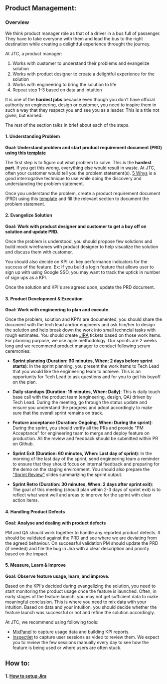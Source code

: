 ## Product Management:

### Overview

We think product manager role as that of a driver in a bus full of passenger. They have to take everyone with them and lead the bus to the right destination while creating a delightful experience throught the journey.

At JTC, a product manager:

1. Works with customer to understand their problems and evangelize solution
2. Works with product designer to create a delightful experience for the solution
3. Works with engineering to bring the solution to life
4. Repeat step 1-3 based on data and intuition

It is one of the **hardest jobs** because even though you don't have official authority on engineering, design or customer, you need to inspire them in such a way that they respect you and see you as a leader. This is a title not given, but earned.

The rest of the section talks in brief about each of the steps.

#### 1. Understanding Problem

**Goal: Understand problem and start product requirement document (PRD) using this [template](https://assets.plan.io/files/Planio-Product-Requirements-Document-Template.pdf)**

The first step is to figure out what problem to solve. This is the **hardest part**. If you get this wrong, everything else would result in waste. At JTC, often your customer would tell you the problem statement(s). [5 Whys](https://en.wikipedia.org/wiki/Five_whys) is a good interrogative technique to use while doing the discovery and understanding the problem statement.

Once you understand the problem, create a product requirement document (PRD) using this [template](https://assets.plan.io/files/Planio-Product-Requirements-Document-Template.pdf) and fill the relevant section to document the problem statement.

#### 2. Evangelize Solution

**Goal: Work with product designer and customer to get a buy off on solution and update PRD.**

Once the problem is understood, you should propose few solutions and build mock wireframes with product designer to help visualize the solution and discuss them with customer.

You should also decide on KPI i.e. key performance indicators for the success of the feature. Ex: If you build a login feature that allows user to sign up with using Google SSO, you may want to track the uptick in number of sign ups as a KPI.

Once the solution and KPI's are agreed upon, update the PRD document.

#### 3. Product Development & Execution

**Goal: Work with engineering to plan and execute.**

Once the problem, solution and KPI's are documented, you should share the document with the tech lead and/or engineers and ask him/her to design the solution and help break down the work into small techncial tasks with rough estimates. You should create [JIRA](https://www.atlassian.com/software/jira) tickets based on those work items. For planning purpose, we use agile methodology. Our sprints are 2 weeks long and we recommend product manager to conduct following scrum ceremonies:

-   **Sprint planning (Duration: 60 minutes, When: 2 days before sprint starts)**: In the sprint planning, you present the work items to Tech Lead that you would like the engineering team to achieve. This is an opportunity for Tech Lead to ask questions and for you to get his buyoff on the plan.

-   **Daily standups (Duration: 15 minutes, When: Daily)**: This is daily touch base call with the product team (engineering, design, QA) driven by Tech Lead. During the meeting, go through the status update and ensure you understand the progress and adopt accordingly to make sure that the overall sprint remains on track. 

- **Feature acceptance (Duration: Ongoing, When: During the sprint)**: During the sprint, you should verify all the PRs and provide "PM Acceptance" for engineering team to merge and deploy feature on production. All the review and feedback should be submitted within PR on Github. 

-   **Sprint Exit (Duration: 60 minutes, When: Last day of sprint)**: In the morning of the last day of the sprint, send engineering team a reminder to ensure that they should focus on internal feedback and preparing for the demo on the staging environment. You should also prepare the ["Sprint Review"](https://jalantechnology-my.sharepoint.com/:p:/g/personal/mohit_jalantechnologies_com/EbV4otRcDihHjThY_FIOFEQB73crpneZKOc7joPsRrO4dg?e=Yp5K2C) slides summarizing the sprint output.

-   **Sprint Retro (Duration: 30 minutes, When: 2 days after sprint exit)**: The goal of this meeting (should plan within 2-3 days of sprint exit) is to reflect what went well and areas to improve for the sprint with clear action items.

#### 4. Handling Product Defects

**Goal: Analyse and dealing with product defects**

PM and QA should work together to handle any reported product defects. It should be validated against the PRD and see where we are deviating from the agreed behaviour. On successful validation PM should update the PRD (if needed) and file the bug in Jira with a clear description and priority based on the impact. 

#### 5. Measure, Learn & Improve

**Goal: Observe feature usage, learn, and improve.**

Based on the KPI's decided during evangelizing the solution, you need to start monitoring the product usage once the feature is launched. Often, in early stages of the feature launch, you may not get sufficient data to make meaningful conclusion. This is where you need to mix data with your intuition. Based on data and your intuition, you should decide whether the feature launch was successful or not and refine the solution accordingly.

At JTC, we recommend using following tools:

-   [MixPanel](https://mixpanel.com/) to capture usage data and building KPI reports.
-   [Inspectlet](https://www.inspectlet.com/) to capture user sessions as video to review them. We expect you to review the few sessions manually every day to see how the feature is being used or where users are often stuck.

## How to:

#### 1. [How to setup Jira](https://jalantechnology-my.sharepoint.com/:w:/g/personal/mohit_jalantechnologies_com/EQzTc5JKxuxPjFvgo8nz_skByByJoRKT_qHZwHuYgHcWrA)
